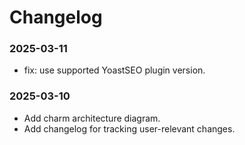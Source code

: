 # Changelog

### 2025-03-11
- fix: use supported YoastSEO plugin version.

### 2025-03-10

- Add charm architecture diagram.
- Add changelog for tracking user-relevant changes.
